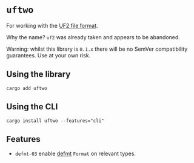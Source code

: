 # `uftwo`

For working with the [UF2 file format](https://github.com/microsoft/uf2).

Why the name? `uf2` was already taken and appears to be abandoned.

Warning: whilst this library is `0.1.x` there will be no SemVer compatibility guarantees. Use at your own risk.

## Using the library

```shell
cargo add uftwo
```

## Using the CLI

```shell
cargo install uftwo --features="cli"
```

## Features

- `defmt-03` enable [defmt](https://github.com/knurling-rs/defmt) `Format` on relevant types.
